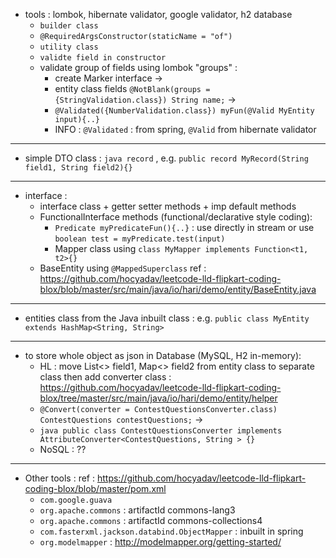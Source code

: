- tools : lombok, hibernate validator, google validator, h2 database
  - `builder class`
  - `@RequiredArgsConstructor(staticName = "of")` 
  - `utility class`
  - `validte field in constructor` 
  - validate group of fields using lombok "groups" : 
    - create Marker interface -> 
    - entity class fields `@NotBlank(groups = {StringValidation.class}) String name;` ->
    - `@Validated({NumberValidation.class}) myFun(@Valid MyEntity input){..}`
    - INFO : `@Validated` : from spring, `@Valid` from hibernate validator
---
- simple DTO class : `java record` , e.g. `public record MyRecord(String field1, String field2){}` 
---
- interface : 
    - interface class + getter setter methods + imp default methods 
    - FunctionalInterface methods (functional/declarative style coding): 
        - `Predicate myPredicateFun(){..}` : use directly in stream or use `boolean test = myPredicate.test(input)`
        - Mapper class using `class MyMapper implements Function<t1, t2>{}`
    - BaseEntity using `@MappedSuperclass` ref : https://github.com/hocyadav/leetcode-lld-flipkart-coding-blox/blob/master/src/main/java/io/hari/demo/entity/BaseEntity.java 
---
- entities class from the Java inbuilt class : e.g. `public class MyEntity extends HashMap<String, String>`
---
- to store whole object as json in Database (MySQL, H2 in-memory): 
    - HL : move List<> field1, Map<> field2 from entity class to separate class then add converter class : https://github.com/hocyadav/leetcode-lld-flipkart-coding-blox/tree/master/src/main/java/io/hari/demo/entity/helper
    - `@Convert(converter = ContestQuestionsConverter.class) ContestQuestions contestQuestions;` -> 
    - `java public class ContestQuestionsConverter implements AttributeConverter<ContestQuestions, String > {}`
    - NoSQL : ??
---
- Other tools : ref : https://github.com/hocyadav/leetcode-lld-flipkart-coding-blox/blob/master/pom.xml
    - `com.google.guava` 
    - `org.apache.commons` : artifactId commons-lang3 
    - `org.apache.commons` : artifactId commons-collections4
    - `com.fasterxml.jackson.databind.ObjectMapper` : inbuilt in spring
    - `org.modelmapper` : http://modelmapper.org/getting-started/